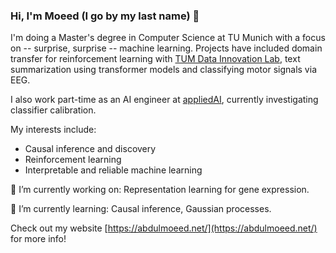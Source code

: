 ### Hi, I'm Moeed (I go by my last name) 👋

I'm doing a Master's degree in Computer Science at TU Munich with a focus on -- surprise, surprise -- machine learning.
Projects have included domain transfer for reinforcement learning with [TUM Data Innovation Lab](https://www.di-lab.tum.de/tum-di-lab/), text summarization using transformer models and classifying motor signals via EEG.

I also work part-time as an AI engineer at [appliedAI](https://www.appliedai.de/), currently investigating classifier calibration.

My interests include:
- Causal inference and discovery
- Reinforcement learning
- Interpretable and reliable machine learning

🔭 I’m currently working on: Representation learning for gene expression.

🌱 I’m currently learning: Causal inference, Gaussian processes.

Check out my website [https://abdulmoeed.net/](https://abdulmoeed.net/) for more info!
<!--
**Abdul-Moeed/Abdul-Moeed** is a ✨ _special_ ✨ repository because its `README.md` (this file) appears on your GitHub profile.

Here are some ideas to get you started:

- 🔭 I’m currently working on ...
- 🌱 I’m currently learning ...
- 👯 I’m looking to collaborate on ...
- 🤔 I’m looking for help with ...
- 💬 Ask me about ...
- 📫 How to reach me: ...
- 😄 Pronouns: ...
- ⚡ Fun fact: ...
-->
